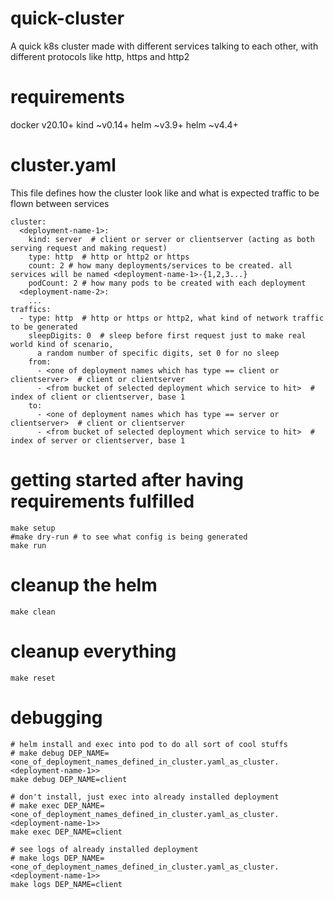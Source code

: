 # quick-cluster
A quick k8s cluster made with different services talking to each other, with different protocols like http, https and http2

# requirements
docker v20.10+
kind ~v0.14+
helm ~v3.9+
helm ~v4.4+

# cluster.yaml
This file defines how the cluster look like and what is expected traffic to be flown between services
```
cluster:
  <deployment-name-1>:
    kind: server  # client or server or clientserver (acting as both serving request and making request)
    type: http  # http or http2 or https
    count: 2 # how many deployments/services to be created. all services will be named <deployment-name-1>-{1,2,3...}
    podCount: 2 # how many pods to be created with each deployment
  <deployment-name-2>:
    ...
traffics:
  - type: http  # http or https or http2, what kind of network traffic to be generated
    sleepDigits: 0  # sleep before first request just to make real world kind of scenario, 
      a random number of specific digits, set 0 for no sleep
    from:
      - <one of deployment names which has type == client or clientserver>  # client or clientserver
      - <from bucket of selected deployment which service to hit>  # index of client or clientserver, base 1
    to:
      - <one of deployment names which has type == server or clientserver>  # client or clientserver
      - <from bucket of selected deployment which service to hit>  # index of server or clientserver, base 1
```

# getting started after having requirements fulfilled
```
make setup
#make dry-run # to see what config is being generated
make run
```

# cleanup the helm
```
make clean
```

# cleanup everything
```
make reset
```

# debugging
```
# helm install and exec into pod to do all sort of cool stuffs
# make debug DEP_NAME=<one_of_deployment_names_defined_in_cluster.yaml_as_cluster.<deployment-name-1>>
make debug DEP_NAME=client

# don't install, just exec into already installed deployment
# make exec DEP_NAME=<one_of_deployment_names_defined_in_cluster.yaml_as_cluster.<deployment-name-1>>
make exec DEP_NAME=client

# see logs of already installed deployment
# make logs DEP_NAME=<one_of_deployment_names_defined_in_cluster.yaml_as_cluster.<deployment-name-1>>
make logs DEP_NAME=client
```
